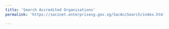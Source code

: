 ```yaml
---
title: 'Search Accredited Organisations'
permalink: 'https://sacinet.enterprisesg.gov.sg/SacAccSearch/index.html'

---
```


